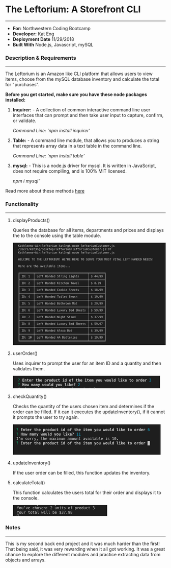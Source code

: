 # The Leftorium: A Storefront CLI
---
- **For:** Northwestern Coding Bootcamp
- **Developer:** Kat Eng
- **Deployment Date** 11/29/2018
- **Built With** Node.js, Javascript, mySQL


### Description & Requirements
---
The Leftorium is an Amazon like CLI platform that allows users to view items, choose from the mySQL database inventory and calculate the total for "purchases".



**Before you get started, make sure you have these node packages installed:**

1. **Inquirer:** - A collection of common interactive command line user interfaces that can prompt and then take user input to capture, confirm, or validate.

     *Command Line: 'npm install inquirer'*

2. **Table:** - A command line module, that allows you to produces a string that represents array data in a text table in the command line.

    *Command Line: 'npm install table'*

3. **mysql:** - This is a node.js driver for mysql. It is written in JavaScript, does not require compiling, and is 100% MIT licensed.

    *npm i mysql'*


Read more about these methods [here](https://www.npmjs.com/)



### Functionality
--- 
1. displayProducts()

    Queries the database for all items, departments and prices and displays the to the console using the table module.

    ![image of displayThis](/images/displayProd.png)
    
2. userOrder()

   Uses inquirer to prompt the user for an item ID and a quantity and then validates them.

    ![image of userOrder](/images/inquirer.png)


3. checkQuantity()
 
    Checks the quantity of the users chosen item and determines if the order can be filled. If it can it executes the updateInventory(), if it cannot it prompts the user to try again. 
        
    ![image of checkQuantity](/images/checkQ.png)

4. updateInventory() 

    If the user order can be filled, this function updates the inventory.

5. calculateTotal() 

    This function calculates the users total for their order and displays it to the console.
    
    ![image of calculateTotal()](/images/total.png)


### Notes
---
This is my second back end project and it was much harder than the first!  That being said, it was very rewarding when it all got working. It was a great chance to explore the different modules and practice extracting data from objects and arrays. 